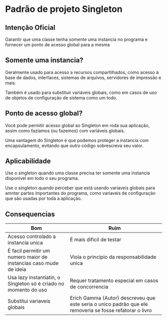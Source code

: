 # Padrão de projeto Singleton
## Intenção Oficial
Garantir que uma classe tenha somente uma instancia no programa e fornecer um ponto de acesso global para a mesma

## Somente uma instancia?
Geralmente usado para acesso a recursos compartilhados, como acesso à base de dados, interfaces, sistemas de arquivos, servidores de impressão e mais.

Também é usado para substituir variáveis globais, como em casos de uso de objetos de configuração de sistema como um todo.

## Ponto de acesso global?
Você pode permitir acesso global ao Singleton em roda sua aplicação, assim como fazíamos (ou fazemos) com variáveis globais.

Uma vantagem do Singleton é que podemos proteger a instancia com encapsulamento, evitando que outro código sobrescreva seu valor.

## Aplicabilidade
Use o singleton quando uma classe precisa ter somente uma instancia disponivel em todo o seu programa.

Use o singleton quando perceber que está usando variaveis globais para amnter partes importantes do programa, como variaveis de configuração que são usadas por toda a aplicação.

## Consequencias

| Bom                                                               | Ruim                                                                                                      |
|-------------------------------------------------------------------|-----------------------------------------------------------------------------------------------------------|
| Acesso controlado a instancia unica                               | É mais dificil de testar                                                                                  |
| É facil permitir um numero maior de instancias caso mude de ideia | Viola o principio da responsabilidade unica                                                               |
| Usa lazy instantiatin, o Singleton só é criado no momento do uso  | Requer tratamento especial em casos de concorrencia                                                       |
| Substitui variaveis globais                                       | Erich Gamma (Autor) descreveu que este seria o unico padrão que ele removeria se fosse refatorar o livro  |